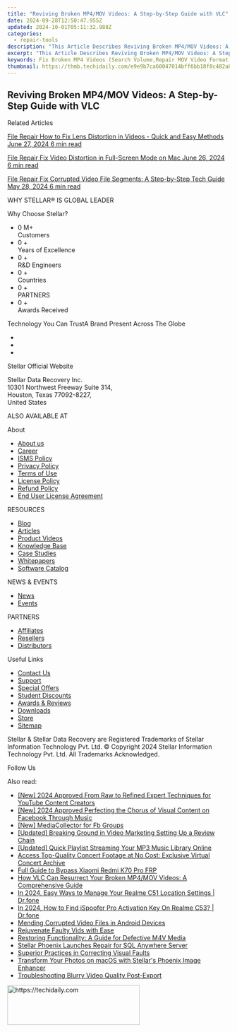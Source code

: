 ```yaml
---
title: "Reviving Broken MP4/MOV Videos: A Step-by-Step Guide with VLC"
date: 2024-09-28T12:50:47.955Z
updated: 2024-10-01T05:11:32.988Z
categories:
  - repair-tools
description: "This Article Describes Reviving Broken MP4/MOV Videos: A Step-by-Step Guide with VLC"
excerpt: "This Article Describes Reviving Broken MP4/MOV Videos: A Step-by-Step Guide with VLC"
keywords: Fix Broken MP4 Videos (Search Volume,Repair MOV Video Format Using VLC (Search Volume,How to Repair Corrupt MP4 Files with VLC (Search Volume,Fix Video Playback Issues on Mac Using VLC (Search Volume,Troubleshooting Broken Videos in VLC Media Player (Search Volume,Step-by-Step Guide to Repair Corrupted MP4 Using VLC (Search Volume,Solve Video Playback Issues in VLC Media Player (Search Volume
thumbnail: https://thmb.techidaily.com/e9e9b7ca60047014bff6bb18f8c482a86a228fe45f3ba370acbb24c0cc43ac69.jpg
---
```


## Reviving Broken MP4/MOV Videos: A Step-by-Step Guide with VLC

Related Articles

[File Repair  How to Fix Lens Distortion in Videos - Quick and Easy Methods June 27, 2024  6 min read](https://tools.techidaily.com/stellardata-recovery/buy-now/)

[File Repair  Fix Video Distortion in Full-Screen Mode on Mac June 26, 2024  6 min read](https://tools.techidaily.com/stellardata-recovery/buy-now/)

[File Repair  Fix Corrupted Video File Segments: A Step-by-Step Tech Guide May 28, 2024  6 min read](https://tools.techidaily.com/stellardata-recovery/buy-now/)

 WHY STELLAR® IS GLOBAL LEADER

 Why Choose Stellar?

* 0  M+  
Customers
* 0 +  
Years of Excellence
* 0 +  
R&D Engineers
* 0 +  
Countries
* 0 +  
PARTNERS
* 0 +  
Awards Received

 Technology You Can TrustA Brand Present Across The Globe

* [](https://www.stellarinfo.com/images/v7/ISO-27001-2013-Certificate.pdf)
* [](https://www.stellarinfo.com/images/v7/ISO-9001-2008Certificate.pdf)
* [](https://tools.techidaily.com/stellardata-recovery/buy-now/)

 Stellar Official Website

 Stellar Data Recovery Inc.  
 10301 Northwest Freeway Suite 314,  
 Houston, Texas 77092-8227,  
 United States

 ALSO AVAILABLE AT

 About

* [About us](https://tools.techidaily.com/stellardata-recovery/buy-now/)
* [Career](https://tools.techidaily.com/stellardata-recovery/buy-now/)
* [ISMS Policy](https://tools.techidaily.com/stellardata-recovery/buy-now/)
* [Privacy Policy](https://tools.techidaily.com/stellardata-recovery/buy-now/)
* [Terms of Use](https://tools.techidaily.com/stellardata-recovery/buy-now/)
* [License Policy](https://www.stellarinfo.com/software-licensing-usage.php)
* [Refund Policy](https://tools.techidaily.com/stellardata-recovery/buy-now/)
* [End User License Agreement](https://tools.techidaily.com/stellardata-recovery/buy-now/)

 RESOURCES

* [Blog](https://tools.techidaily.com/stellardata-recovery/buy-now/)
* [Articles](https://tools.techidaily.com/stellardata-recovery/buy-now/)
* [Product Videos](https://tools.techidaily.com/stellardata-recovery/buy-now/)
* [Knowledge Base](https://tools.techidaily.com/stellardata-recovery/buy-now/)
* [Case Studies](https://tools.techidaily.com/stellardata-recovery/buy-now/)
* [Whitepapers](https://tools.techidaily.com/stellardata-recovery/buy-now/)
* [Software Catalog](https://tools.techidaily.com/stellardata-recovery/buy-now/)

 NEWS & EVENTS

* [News](https://tools.techidaily.com/stellardata-recovery/buy-now/)
* [Events](https://www.stellarinfo.com/affiliate-summit/affiliate-summit.php)

 PARTNERS

* [Affiliates](https://tools.techidaily.com/stellardata-recovery/buy-now/)
* [Resellers](https://tools.techidaily.com/stellardata-recovery/buy-now/)
* [Distributors](https://tools.techidaily.com/stellardata-recovery/buy-now/)

 Useful Links

* [Contact Us](https://www.stellarinfo.com/contact/contact-us.php)
* [Support](https://tools.techidaily.com/stellardata-recovery/buy-now/)
* [Special Offers](https://tools.techidaily.com/stellardata-recovery/buy-now/)
* [Student Discounts](https://www.stellarinfo.com/student-discount/)
* [Awards & Reviews](https://tools.techidaily.com/stellardata-recovery/buy-now/)
* [Downloads](https://www.stellarinfo.com/download.php)
* [Store](https://tools.techidaily.com/stellardata-recovery/buy-now/)
* [Sitemap](https://www.stellarinfo.com/sitemap.php)

 Stellar & Stellar Data Recovery are Registered Trademarks of Stellar Information Technology Pvt. Ltd. © Copyright 2024 Stellar Information Technology Pvt. Ltd. All Trademarks Acknowledged.

Follow Us [](https://www.facebook.com/stellardata) [](https://twitter.com/stellarinfo) [](https://www.linkedin.com/company/stellardatarecovery/) [](https://www.youtube.com/c/stellardatarecovery)

<ins class="adsbygoogle"
     style="display:block"
     data-ad-format="autorelaxed"
     data-ad-client="ca-pub-7571918770474297"
     data-ad-slot="1223367746"></ins>

<ins class="adsbygoogle"
     style="display:block"
     data-ad-client="ca-pub-7571918770474297"
     data-ad-slot="8358498916"
     data-ad-format="auto"
     data-full-width-responsive="true"></ins>

<span class="atpl-alsoreadstyle">Also read:</span>
<div><ul>
<li><a href="https://youtube-sure.techidaily.com/024-approved-from-raw-to-refined-expert-techniques-for-youtube-content-creators/"><u>[New] 2024 Approved From Raw to Refined Expert Techniques for YouTube Content Creators</u></a></li>
<li><a href="https://facebook-video-content.techidaily.com/new-2024-approved-perfecting-the-chorus-of-visual-content-on-facebook-through-music/"><u>[New] 2024 Approved Perfecting the Chorus of Visual Content on Facebook Through Music</u></a></li>
<li><a href="https://facebook-videos.techidaily.com/new-mediacollector-for-fb-groups/"><u>[New] MediaCollector for Fb Groups</u></a></li>
<li><a href="https://extra-tips.techidaily.com/updated-breaking-ground-in-video-marketing-setting-up-a-review-chain/"><u>[Updated] Breaking Ground in Video Marketing Setting Up a Review Chain</u></a></li>
<li><a href="https://facebook-video-footage.techidaily.com/updated-quick-playlist-streaming-your-mp3-music-library-online/"><u>[Updated] Quick Playlist Streaming Your MP3 Music Library Online</u></a></li>
<li><a href="https://win-latest.techidaily.com/access-top-quality-concert-footage-at-no-cost-exclusive-virtual-concert-archive/"><u>Access Top-Quality Concert Footage at No Cost: Exclusive Virtual Concert Archive</u></a></li>
<li><a href="https://bypass-frp.techidaily.com/full-guide-to-bypass-xiaomi-redmi-k70-pro-frp-by-drfone-android/"><u>Full Guide to Bypass Xiaomi Redmi K70 Pro FRP</u></a></li>
<li><a href="https://data-wizards.techidaily.com/how-vlc-can-resurrect-your-broken-mp4mov-videos-a-comprehensive-guide/"><u>How VLC Can Resurrect Your Broken MP4/MOV Videos: A Comprehensive Guide</u></a></li>
<li><a href="https://android-location.techidaily.com/in-2024-easy-ways-to-manage-your-realme-c51-location-settings-drfone-by-drfone-virtual/"><u>In 2024, Easy Ways to Manage Your Realme C51 Location Settings | Dr.fone</u></a></li>
<li><a href="https://review-topics.techidaily.com/in-2024-how-to-find-ispoofer-pro-activation-key-on-realme-c53-drfone-by-drfone-virtual-android/"><u>In 2024, How to Find iSpoofer Pro Activation Key On Realme C53? | Dr.fone</u></a></li>
<li><a href="https://data-wizards.techidaily.com/mending-corrupted-video-files-in-android-devices/"><u>Mending Corrupted Video Files in Android Devices</u></a></li>
<li><a href="https://data-wizards.techidaily.com/rejuvenate-faulty-vids-with-ease/"><u>Rejuvenate Faulty Vids with Ease</u></a></li>
<li><a href="https://data-wizards.techidaily.com/restoring-functionality-a-guide-for-defective-m4v-media/"><u>Restoring Functionality: A Guide for Defective M4V Media</u></a></li>
<li><a href="https://data-wizards.techidaily.com/stellar-phoenix-launches-repair-for-sql-anywhere-server/"><u>Stellar Phoenix Launches Repair for SQL Anywhere Server</u></a></li>
<li><a href="https://data-wizards.techidaily.com/superior-practices-in-correcting-visual-faults/"><u>Superior Practices in Correcting Visual Faults</u></a></li>
<li><a href="https://data-wizards.techidaily.com/transform-your-photos-on-macos-with-stellars-phoenix-image-enhancer/"><u>Transform Your Photos on macOS with Stellar's Phoenix Image Enhancer</u></a></li>
<li><a href="https://data-wizards.techidaily.com/troubleshooting-blurry-video-quality-post-export/"><u>Troubleshooting Blurry Video Quality Post-Export</u></a></li>
</ul></div>

<!-- affiliate ads begin -->
<a href="https://aligracehair.sjv.io/c/5597632/1948949/19272" target="_top" id="1948949">
  <img src="//a.impactradius-go.com/display-ad/19272-1948949" border="0" alt="https://techidaily.com" width="300" height="90"/>
</a>
<img height="0" width="0" src="https://aligracehair.sjv.io/i/5597632/1948949/19272" style="position:absolute;visibility:hidden;" border="0" />
<!-- affiliate ads end -->

